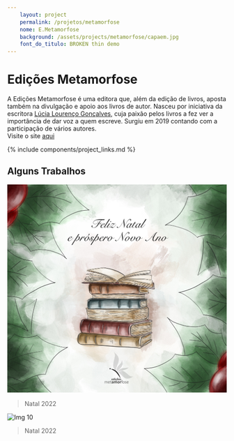 ```yaml
---
    layout: project
    permalink: /projetos/metamorfose
    nome: E.Metamorfose
    background: /assets/projects/metamorfose/capaem.jpg
    font_do_titulo: BROKEN thin demo
---
```


# Edições Metamorfose

A Edições Metamorfose é uma editora que, além da edição de livros, aposta também na divulgação e apoio aos livros de autor.
Nasceu por iniciativa da escritora [Lúcia Lourenço Gonçalves](https://edicoesmetamorfose.pt/2019/09/18/lucia-lourenco-goncalves/), cuja paixão pelos livros a fez ver a importância de dar voz a quem escreve.
Surgiu em 2019 contando com a participação de vários autores.
<br>Visite o site [aqui](https://edicoesmetamorfose.pt)


{% include components/project_links.md %}

## Alguns Trabalhos

![Img 1](/assets/projects/metamorfose/em1.jpg)
> Natal 2022

![Img 10](/assets/projects/metamorfose/av11.jpg)
> Natal 2022